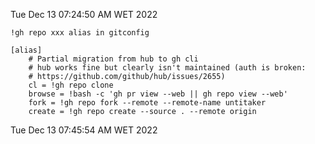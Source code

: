 Tue Dec 13 07:24:50 AM WET 2022


```
!gh repo xxx alias in gitconfig
```


```
[alias]
    # Partial migration from hub to gh cli
    # hub works fine but clearly isn't maintained (auth is broken:
    # https://github.com/github/hub/issues/2655)
    cl = !gh repo clone
    browse = !bash -c 'gh pr view --web || gh repo view --web'
    fork = !gh repo fork --remote --remote-name untitaker
    create = !gh repo create --source . --remote origin
```

Tue Dec 13 07:45:54 AM WET 2022
